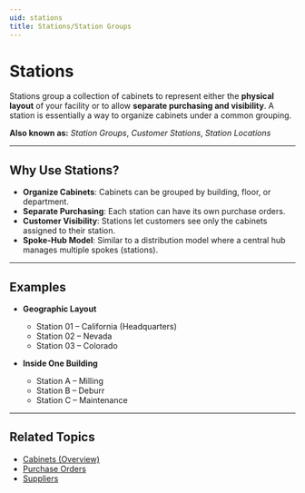 ```yaml
---
uid: stations
title: Stations/Station Groups
---
```


# Stations

Stations group a collection of cabinets to represent either the **physical layout** of your facility or to allow **separate purchasing and visibility**. A station is essentially a way to organize cabinets under a common grouping.

**Also known as:** *Station Groups*, *Customer Stations*, *Station Locations*

---

## Why Use Stations?

- **Organize Cabinets**: Cabinets can be grouped by building, floor, or department.  
- **Separate Purchasing**: Each station can have its own purchase orders.  
- **Customer Visibility**: Stations let customers see only the cabinets assigned to their station.  
- **Spoke-Hub Model**: Similar to a distribution model where a central hub manages multiple spokes (stations).  

---

## Examples

- **Geographic Layout**  
  - Station 01 – California (Headquarters)  
  - Station 02 – Nevada  
  - Station 03 – Colorado  

- **Inside One Building**  
  - Station A – Milling  
  - Station B – Deburr  
  - Station C – Maintenance  

---

## Related Topics
- [Cabinets (Overview)](xref:cabinets)
- [Purchase Orders](xref:purchase-orders)
- [Suppliers](xref:suppliers)
